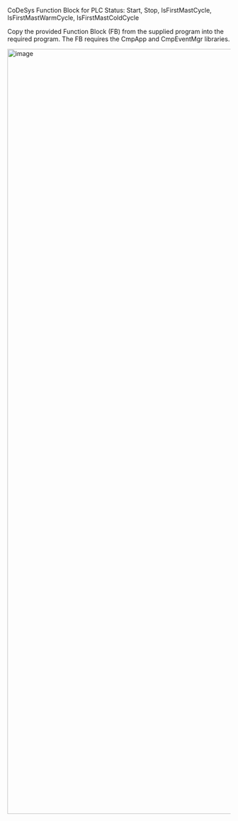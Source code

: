 CoDeSys Function Block for PLC Status: Start, Stop, IsFirstMastCycle, IsFirstMastWarmCycle, IsFirstMastColdCycle

Copy the provided Function Block (FB) from the supplied program into the required program. The FB requires the CmpApp and CmpEventMgr libraries.

<img width="2204" height="1728" alt="image" src="https://github.com/user-attachments/assets/17fb03b4-9139-4067-a3a4-c3ad75d9d12c" />
